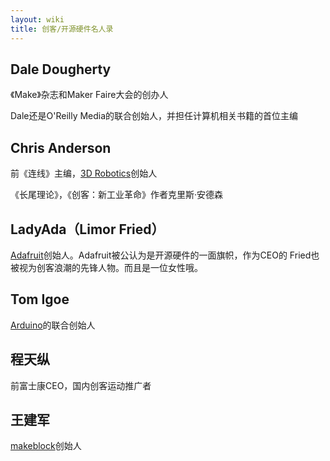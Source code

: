 ```yaml
---
layout: wiki
title: 创客/开源硬件名人录
---
```


## Dale Dougherty
《Make》杂志和Maker Faire大会的创办人

Dale还是O'Reilly Media的联合创始人，并担任计算机相关书籍的首位主编

## Chris Anderson
前《连线》主编，[3D Robotics](http://3drobotics.com/)创始人

《长尾理论》，《创客：新工业革命》作者克里斯·安德森

## LadyAda（Limor Fried）
[Adafruit](http://www.adafruit.com/)创始人。Adafruit被公认为是开源硬件的一面旗帜，作为CEO的 Fried也被视为创客浪潮的先锋人物。而且是一位女性哦。

## Tom Igoe
[Arduino](http://www.arduino.cc/)的联合创始人 

## 程天纵
前富士康CEO，国内创客运动推广者


## 王建军
[makeblock](http://www.makeblock.cc/)创始人
